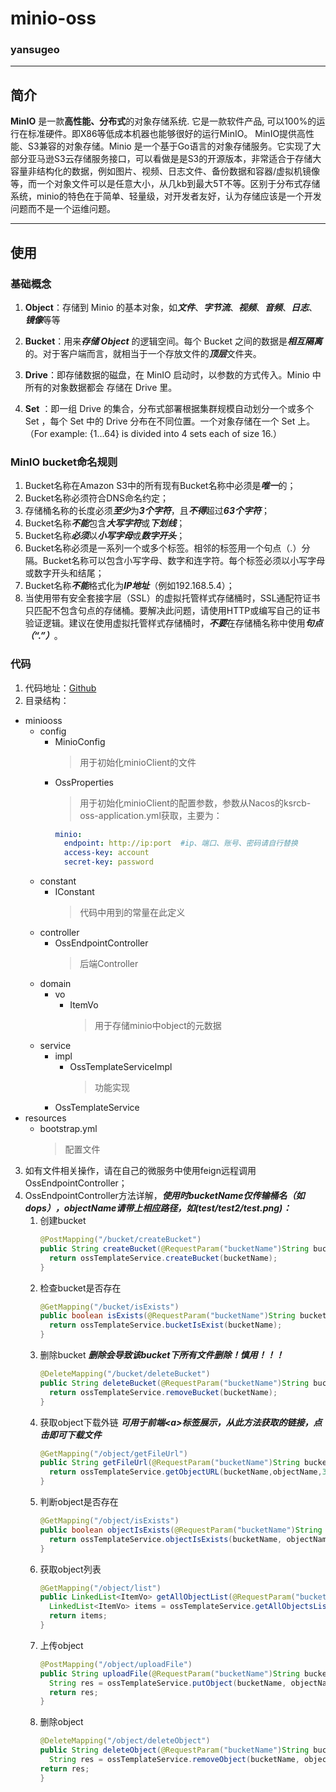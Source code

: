 # minio-oss
### yansugeo

---
## 简介
**MinIO** 是一款**高性能、分布式**的对象存储系统. 它是一款软件产品, 可以100%的运行在标准硬件。即X86等低成本机器也能够很好的运行MinIO。
MinIO提供高性能、S3兼容的对象存储。Minio 是一个基于Go语言的对象存储服务。它实现了大部分亚马逊S3云存储服务接口，可以看做是是S3的开源版本，非常适合于存储大容量非结构化的数据，例如图片、视频、日志文件、备份数据和容器/虚拟机镜像等，而一个对象文件可以是任意大小，从几kb到最大5T不等。区别于分布式存储系统，minio的特色在于简单、轻量级，对开发者友好，认为存储应该是一个开发问题而不是一个运维问题。

---
## 使用

### 基础概念
1. **Object**：存储到 Minio 的基本对象，如***文件***、***字节流***、***视频***、***音频***、***日志***、***镜像***等等

2. **Bucket**：用来***存储 Object*** 的逻辑空间。每个 Bucket 之间的数据是***相互隔离***的。对于客户端而言，就相当于一个存放文件的***顶层***文件夹。

3. **Drive**：即存储数据的磁盘，在 MinIO 启动时，以参数的方式传入。Minio 中所有的对象数据都会 存储在 Drive 里。

4. **Set** ：即一组 Drive 的集合，分布式部署根据集群规模自动划分一个或多个 Set ，每个 Set 中的 Drive 分布在不同位置。一个对象存储在一个 Set 上。（For example: {1…64} is divided into 4 sets each of size 16.）

### MinIO bucket命名规则
1. Bucket名称在Amazon S3中的所有现有Bucket名称中必须是***唯一***的；
2. Bucket名称必须符合DNS命名约定；
3. 存储桶名称的长度必须***至少***为***3个字符***，且***不得***超过***63个字符***；
4. Bucket名称***不能***包含***大写字符***或***下划线***；
5. Bucket名称***必须***以***小写字母***或***数字开头***；
6. Bucket名称必须是一系列一个或多个标签。相邻的标签用一个句点（.）分隔。Bucket名称可以包含小写字母、数字和连字符。每个标签必须以小写字母或数字开头和结尾；
7. Bucket名称***不能***格式化为***IP地址***（例如192.168.5.4）；
8. 当使用带有安全套接字层（SSL）的虚拟托管样式存储桶时，SSL通配符证书只匹配不包含句点的存储桶。要解决此问题，请使用HTTP或编写自己的证书验证逻辑。建议在使用虚拟托管样式存储桶时，***不要***在存储桶名称中使用***句点（“.”）***。

### 代码

1. 代码地址：[Github](https://github.com/Su-Yan/minio-oss.git)
2. 目录结构：
- miniooss
  - config
    - MinioConfig
      > 用于初始化minioClient的文件
    - OssProperties
      > 用于初始化minioClient的配置参数，参数从Nacos的ksrcb-oss-application.yml获取，主要为：
      ```yaml
      minio:
        endpoint: http://ip:port  #ip、端口、账号、密码请自行替换
        access-key: account
        secret-key: password
      ```
  - constant
    - IConstant
      > 代码中用到的常量在此定义
  - controller
    - OssEndpointController
      > 后端Controller
  - domain
    - vo
      - ItemVo
        > 用于存储minio中object的元数据
  - service
    - impl
      - OssTemplateServiceImpl
        > 功能实现
    - OssTemplateService
- resources
  - bootstrap.yml
    > 配置文件
3. 如有文件相关操作，请在自己的微服务中使用feign远程调用OssEndpointController；
4. OssEndpointController方法详解，***使用时bucketName仅传输桶名（如dops），objectName请带上相应路径，如(test/test2/test.png)：***
   1. 创建bucket
      ```java
      @PostMapping("/bucket/createBucket")
      public String createBucket(@RequestParam("bucketName")String bucketName) throws Exception {
        return ossTemplateService.createBucket(bucketName);
      }
      ```
   2. 检查bucket是否存在
      ```java
      @GetMapping("/bucket/isExists")
      public boolean isExists(@RequestParam("bucketName")String bucketName) throws Exception {
        return ossTemplateService.bucketIsExist(bucketName);
      }
      ```
   3. 删除bucket ***删除会导致该bucket下所有文件删除！慎用！！！***
      ```java
      @DeleteMapping("/bucket/deleteBucket")
      public String deleteBucket(@RequestParam("bucketName")String bucketName) throws Exception {
        return ossTemplateService.removeBucket(bucketName);
      }
      ```
   4. 获取object下载外链 ***可用于前端\<a>标签展示，从此方法获取的链接，点击即可下载文件***
      ```java
      @GetMapping("/object/getFileUrl")
      public String getFileUrl(@RequestParam("bucketName")String bucketName, @RequestParam("objectName")String objectName) throws ServerException, InsufficientDataException, ErrorResponseException, IOException, NoSuchAlgorithmException, InvalidKeyException, InvalidResponseException, XmlParserException, InternalException {
        return ossTemplateService.getObjectURL(bucketName,objectName,3600);
      }
      ```
   5. 判断object是否存在
      ```java
      @GetMapping("/object/isExists")
      public boolean objectIsExists(@RequestParam("bucketName")String bucketName, @RequestParam("objectName")String objectName) throws Exception {
        return ossTemplateService.objectIsExists(bucketName, objectName);
      }
      ```
   6. 获取object列表
      ```java
      @GetMapping("/object/list")
      public LinkedList<ItemVo> getAllObjectList(@RequestParam("bucketName")String bucketName){
        LinkedList<ItemVo> items = ossTemplateService.getAllObjectsListByRecursive(bucketName);
        return items;
      }
      ```
   7. 上传object
      ```java
      @PostMapping("/object/uploadFile")
      public String uploadFile(@RequestParam("bucketName")String bucketName, @RequestParam("objectName")String objectName, @RequestParam("file") MultipartFile object) throws ServerException, InsufficientDataException, ErrorResponseException, IOException, NoSuchAlgorithmException, InvalidKeyException, InvalidResponseException, XmlParserException, InternalException {
        String res = ossTemplateService.putObject(bucketName, objectName, object);
        return res;
      }
      ```
   8. 删除object
      ```java
      @DeleteMapping("/object/deleteObject")
      public String deleteObject(@RequestParam("bucketName")String bucketName, @RequestParam("objectName")String objectName) throws Exception {
        String res = ossTemplateService.removeObject(bucketName, objectName);
      return res;
      }
      ```
    



